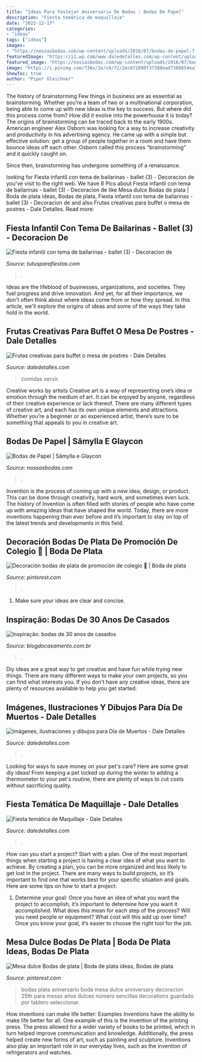 ```yaml
---
title: "Ideas Para Festejar Aniversario De Bodas : Bodas De Papel"
description: "Fiesta temática de maquillaje"
date: "2022-12-17"
categories:
- "ideas"
tags: ["ideas"]
images:
- "https://nossasbodas.com/wp-content/uploads/2016/07/bodas-de-papel-7.jpg"
featuredImage: "https://i1.wp.com/www.daledetalles.com/wp-content/uploads/2013/10/dia-de-muertos51.jpg?resize=480%2C640"
featured_image: "https://nossasbodas.com/wp-content/uploads/2016/07/bodas-de-papel-7.jpg"
image: "https://i.pinimg.com/736x/2e/c6/f2/2ec6f2890f37388ead7386654ea72201.jpg"
ShowToc: true
author: "Piper Gleichner"
---
```



The history of brainstorming
Few things in business are as essential as brainstorming. Whether you’re a team of two or a multinational corporation, being able to come up with new ideas is the key to success. But where did this process come from? How did it evolve into the powerhouse it is today?
The origins of brainstorming can be traced back to the early 1900s. American engineer Alex Osborn was looking for a way to increase creativity and productivity in his advertising agency. He came up with a simple but effective solution: get a group of people together in a room and have them bounce ideas off each other. Osborn called this process “brainstorming” and it quickly caught on.

Since then, brainstorming has undergone something of a renaissance.

	

		
looking for Fiesta infantil con tema de bailarinas - ballet (3) - Decoracion de you've visit to the right web. We have 8 Pics about Fiesta infantil con tema de bailarinas - ballet (3) - Decoracion de like Mesa dulce Bodas de plata | Boda de plata ideas, Bodas de plata, Fiesta infantil con tema de bailarinas - ballet (3) - Decoracion de and also Frutas creativas para buffet o mesa de postres - Dale Detalles. Read more:
		
    
## Fiesta Infantil Con Tema De Bailarinas - Ballet (3) - Decoracion De

<img loading=lazy src="https://tutusparafiestas.com/wp-content/uploads/2017/02/Fiesta-infantil-con-tema-de-bailarinas-ballet-3.jpg" onerror="this.onerror=null;this.src='https://tse4.mm.bing.net/th?id=OIP.JarEDAK3FMM2iuqprDGOvQAAAA&amp;pid=15.1';" alt="Fiesta infantil con tema de bailarinas - ballet (3) - Decoracion de">

_Source: tutusparafiestas.com_

>. 

	

Ideas are the lifeblood of businesses, organizations, and societies. They fuel progress and drive innovation. And yet, for all their importance, we don't often think about where ideas come from or how they spread. In this article, we'll explore the origins of ideas and some of the ways they take hold in the world.

    
## Frutas Creativas Para Buffet O Mesa De Postres - Dale Detalles

<img loading=lazy src="https://i0.wp.com/www.daledetalles.com/wp-content/uploads/2016/09/fruta-creativa3.jpg" onerror="this.onerror=null;this.src='https://tse4.mm.bing.net/th?id=OIP.hTVVxN9xlc3YcO6-xVRp3QHaE6&amp;pid=15.1';" alt="Frutas creativas para buffet o mesa de postres - Dale Detalles">

_Source: daledetalles.com_

>comidas servir. 

	

Creative works by artists
Creative art is a way of representing one’s idea or emotion through the medium of art. It can be enjoyed by anyone, regardless of their creative experience or lack thereof. There are many different types of creative art, and each has its own unique elements and attractions. Whether you’re a beginner or an experienced artist, there’s sure to be something that appeals to you in creative art.

    
## Bodas De Papel | Sâmylla E Glaycon

<img loading=lazy src="https://nossasbodas.com/wp-content/uploads/2016/07/bodas-de-papel-7.jpg" onerror="this.onerror=null;this.src='https://tse2.mm.bing.net/th?id=OIP.F6--75ARmf94pQqf-dWzNgHaJ4&amp;pid=15.1';" alt="Bodas de Papel | Sâmylla e Glaycon">

_Source: nossasbodas.com_

>. 

	

Invention is the process of coming up with a new idea, design, or product. This can be done through creativity, hard work, and sometimes even luck. The history of Invention is often filled with stories of people who have come up with amazing ideas that have shaped the world. Today, there are more inventions happening than ever before and it’s important to stay on top of the latest trends and developments in this field.

    
## Decoración Bodas De Plata De Promoción De Colegio 🥂 | Boda De Plata

<img loading=lazy src="https://i.pinimg.com/736x/09/6b/98/096b986b67e1c631d53aee09ebcd69c4.jpg" onerror="this.onerror=null;this.src='https://tse1.mm.bing.net/th?id=OIP.oKtqPhEJ8VpFBWd9OkCl9gHaJ3&amp;pid=15.1';" alt="Decoración bodas de plata de promoción de colegio 🥂 | Boda de plata">

_Source: pinterest.com_

>. 

	

1. Make sure your ideas are clear and concise.

    
## Inspiração: Bodas De 30 Anos De Casados

<img loading=lazy src="http://www.blogdocasamento.com.br/wp-content/uploads/2012/02/bodas.30anos4.jpg" onerror="this.onerror=null;this.src='https://tse2.mm.bing.net/th?id=OIP.yt4AvTL1OcIhx9wiQ1zuiwHaLJ&amp;pid=15.1';" alt="Inspiração: bodas de 30 anos de casados">

_Source: blogdocasamento.com.br_

>. 

	

Diy ideas are a great way to get creative and have fun while trying new things. There are many different ways to make your own projects, so you can find what interests you. If you don’t have any creative ideas, there are plenty of resources available to help you get started.

    
## Imágenes, Ilustraciones Y Dibujos Para Día De Muertos - Dale Detalles

<img loading=lazy src="https://i1.wp.com/www.daledetalles.com/wp-content/uploads/2013/10/dia-de-muertos51.jpg?resize=480%2C640" onerror="this.onerror=null;this.src='https://tse2.mm.bing.net/th?id=OIP.1jMwlvOq0SyY55Nq5Lb2BQHaJ4&amp;pid=15.1';" alt="Imágenes, ilustraciones y dibujos para Día de Muertos - Dale Detalles">

_Source: daledetalles.com_

>. 

	

Looking for ways to save money on your pet's care? Here are some great diy ideas! From keeping a pet locked up during the winter to adding a thermometer to your pet's routine, there are plenty of ways to cut costs without sacrificing quality.

    
## Fiesta Temática De Maquillaje - Dale Detalles

<img loading=lazy src="https://i0.wp.com/www.daledetalles.com/wp-content/uploads/2016/06/fiesta-de-maquillaje12.jpg" onerror="this.onerror=null;this.src='https://tse1.mm.bing.net/th?id=OIP.kN129tOd4AJZ3uqpwLbrTAHaJ4&amp;pid=15.1';" alt="Fiesta temática de Maquillaje - Dale Detalles">

_Source: daledetalles.com_

>. 

	

How can you start a project?
Start with a plan. One of the most important things when starting a project is having a clear idea of what you want to achieve. By creating a plan, you can be more organized and less likely to get lost in the project. There are many ways to build projects, so it’s important to find one that works best for your specific situation and goals. Here are some tips on how to start a project: 
1. Determine your goal: Once you have an idea of what you want the project to accomplish, it’s important to determine how you want it accomplished. What does this mean for each step of the process? Will you need people or equipment? What cost will this add up over time? Once you know your goal, it’s easier to choose the right tool for the job.


    
## Mesa Dulce Bodas De Plata | Boda De Plata Ideas, Bodas De Plata

<img loading=lazy src="https://i.pinimg.com/736x/2e/c6/f2/2ec6f2890f37388ead7386654ea72201.jpg" onerror="this.onerror=null;this.src='https://tse1.mm.bing.net/th?id=OIP.0_WyCOWYsrlYWNpGcjDzhAHaJ3&amp;pid=15.1';" alt="Mesa dulce Bodas de plata | Boda de plata ideas, Bodas de plata">

_Source: pinterest.com_

>bodas plata aniversario boda mesa dulce anniversary decoracion 25th para mesas años dulces número sencillas decorations guardado por tablero seleccionar. 

	

How inventions can make life better: Examples
Inventions have the ability to make life better for all. One example of this is the invention of the printing press. The press allowed for a wider variety of books to be printed, which in turn helped improve communication and knowledge. Additionally, the press helped create new forms of art, such as painting and sculpture. Inventions also play an important role in our everyday lives, such as the invention of refrigerators and watches.

